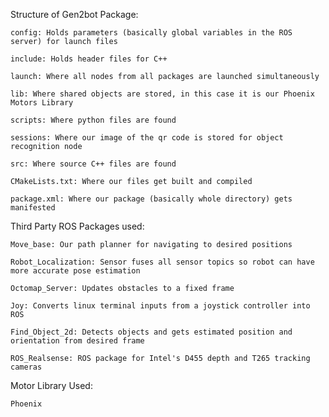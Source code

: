 Structure of Gen2bot Package:



    config: Holds parameters (basically global variables in the ROS server) for launch files

    include: Holds header files for C++

    launch: Where all nodes from all packages are launched simultaneously

    lib: Where shared objects are stored, in this case it is our Phoenix Motors Library

    scripts: Where python files are found

    sessions: Where our image of the qr code is stored for object recognition node

    src: Where source C++ files are found

    CMakeLists.txt: Where our files get built and compiled

    package.xml: Where our package (basically whole directory) gets manifested



Third Party ROS Packages used:



    Move_base: Our path planner for navigating to desired positions

    Robot_Localization: Sensor fuses all sensor topics so robot can have more accurate pose estimation

    Octomap_Server: Updates obstacles to a fixed frame 

    Joy: Converts linux terminal inputs from a joystick controller into ROS

    Find_Object_2d: Detects objects and gets estimated position and orientation from desired frame

    ROS_Realsense: ROS package for Intel's D455 depth and T265 tracking cameras



Motor Library Used:



    Phoenix